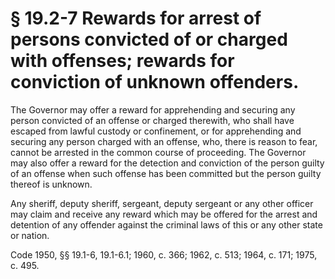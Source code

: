 # § 19.2-7 Rewards for arrest of persons convicted of or charged with offenses; rewards for conviction of unknown offenders.

<p>The Governor may offer a reward for apprehending and securing any person convicted of an offense or charged therewith, who shall have escaped from lawful custody or confinement, or for apprehending and securing any person charged with an offense, who, there is reason to fear, cannot be arrested in the common course of proceeding. The Governor may also offer a reward for the detection and conviction of the person guilty of an offense when such offense has been committed but the person guilty thereof is unknown.</p><p>Any sheriff, deputy sheriff, sergeant, deputy sergeant or any other officer may claim and receive any reward which may be offered for the arrest and detention of any offender against the criminal laws of this or any other state or nation.</p><p>Code 1950, §§ 19.1-6, 19.1-6.1; 1960, c. 366; 1962, c. 513; 1964, c. 171; 1975, c. 495.</p>